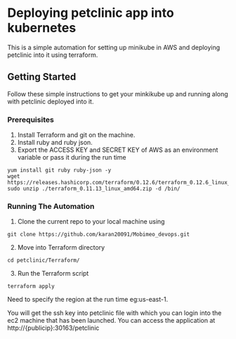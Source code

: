 # Deploying petclinic app into kubernetes
This is a simple automation for setting up minikube in AWS and deploying petclinic into it using terraform. 

## Getting Started

Follow these simple instructions to get your minkikube up and running along with petclinic deployed into it.

### Prerequisites
1. Install Terraform and git on the machine.
2. Install ruby and ruby json.
3. Export the ACCESS KEY and SECRET KEY of AWS as an environment variable or pass it during the run time
```
yum install git ruby ruby-json -y
wget https://releases.hashicorp.com/terraform/0.12.6/terraform_0.12.6_linux_amd64.zip
sudo unzip ./terraform_0.11.13_linux_amd64.zip -d /bin/

```


### Running The Automation

1. Clone the current repo to your local machine using 

```
git clone https://github.com/karan20091/Mobimeo_devops.git

```
2. Move into Terraform directory

```
cd petclinic/Terraform/

```

3. Run the Terraform script

```
terraform apply

```
Need to specify the region at the run time eg:us-east-1.

You will get the ssh key into petclinic file with which you can login into the ec2 machine that has been launched. You can access the application at http://{publicip}:30163/petclinic

